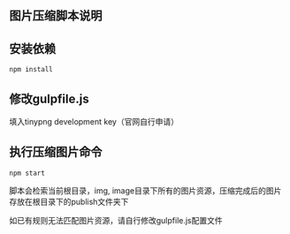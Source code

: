 ## 图片压缩脚本说明

##  安装依赖

	npm install

##  修改gulpfile.js
填入tinypng development key（官网自行申请）

##  执行压缩图片命令
    npm start
脚本会检索当前根目录，img, image目录下所有的图片资源，压缩完成后的图片存放在根目录下的publish文件夹下  

如已有规则无法匹配图片资源，请自行修改gulpfile.js配置文件

